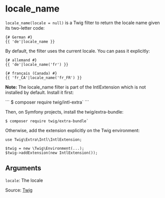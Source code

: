 # locale_name

`locale_name(locale = null)` is a Twig filter to return the locale name given its two-letter code:

```twig
{# German #}
{{ 'de'|locale_name }}
```

By default, the filter uses the current locale. You can pass it explicitly:

```twig
{# allemand #}
{{ 'de'|locale_name('fr') }}

{# français (Canada) #}
{{ 'fr_CA'|locale_name('fr_FR') }}
```

<p class="note"><strong>Note:</strong> The locale_name filter is part of the IntlExtension which is not installed by default. Install it first:</p>
```
$ composer require twig/intl-extra`
```

Then, on Symfony projects, install the twig/extra-bundle:
```
$ composer require twig/extra-bundle`
```
Otherwise, add the extension explicitly on the Twig environment:

```
use Twig\Extra\Intl\IntlExtension;

$twig = new \Twig\Environment(...);
$twig->addExtension(new IntlExtension());
```

## Arguments

`locale`: The locale

Source: [Twig](https://twig.symfony.com/doc/3.x/filters/locale_name.html)
